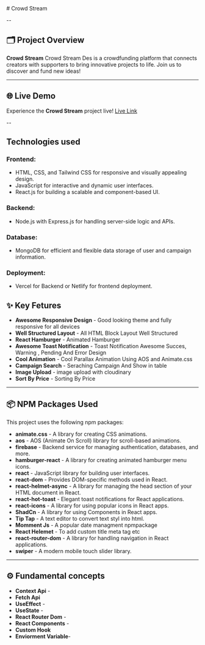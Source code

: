 <div>
# Crowd Stream
</div>

--

## 🗂️ Project Overview

**Crowd Stream** Crowd Stream Des is a crowdfunding platform that connects creators with supporters to bring innovative projects to life. Join us to discover and fund new ideas!

---

## 🌐 Live Demo

Experience the **Crowd Stream** project live! <a href="https://radiant-bavarois-cb05fb.netlify.app/">Live Link</a>

--

## Technologies used

### Frontend:

- HTML, CSS, and Tailwind CSS for responsive and visually appealing design.
- JavaScript for interactive and dynamic user interfaces.
- React.js for building a scalable and component-based UI.

### Backend:

- Node.js with Express.js for handling server-side logic and APIs.

### Database:

- MongoDB for efficient and flexible data storage of user and campaign information.

### Deployment:

- Vercel for Backend or Netlify for frontend deployment.

## ✨ Key Fetures

- **Awesome Responsive Design** - Good looking theme and fully responsive for all devices
- **Well Structured Layout** - All HTML Block Layout Well Structured
- **React Hamburger** - Animated Hamburger
- **Awesome Toast Notification** - Toast Notification Awesome Succes, Warning , Pending And Error Design
- **Cool Animation** - Cool Parallax Animation Using AOS and Animate.css
- **Campaign Search** - Seraching Campaign And Show in table
- **Image Upload** - image upload with cloudinary
- **Sort By Price** - Sorting By Price

---

## 📦 NPM Packages Used

This project uses the following npm packages:

- **animate.css** - A library for creating CSS animations.
- **aos** - AOS (Animate On Scroll) library for scroll-based animations.
- **firebase** - Backend service for managing authentication, databases, and more.
- **hamburger-react** - A library for creating animated hamburger menu icons.
- **react** - JavaScript library for building user interfaces.
- **react-dom** - Provides DOM-specific methods used in React.
- **react-helmet-async** - A library for managing the head section of your HTML document in React.
- **react-hot-toast** - Elegant toast notifications for React applications.
- **react-icons** - A library for using popular icons in React apps.
- **ShadCn** - A library for using Components in React apps.
- **Tip Tap** - A text editor to convert text styl into html.
- **Momment Js** - A popular date managment npmpackage
- **React Helemet** - To add custom title meta tag etc
- **react-router-dom** - A library for handling navigation in React applications.
- **swiper** - A modern mobile touch slider library.

---

## ⚙️ Fundamental concepts

- **Context Api** -
- **Fetch Api**
- **UseEffect** -
- **UseState** -
- **React Router Dom** -
- **React Components** -
- **Custom Hook**
- **Enviorment Variable**-
